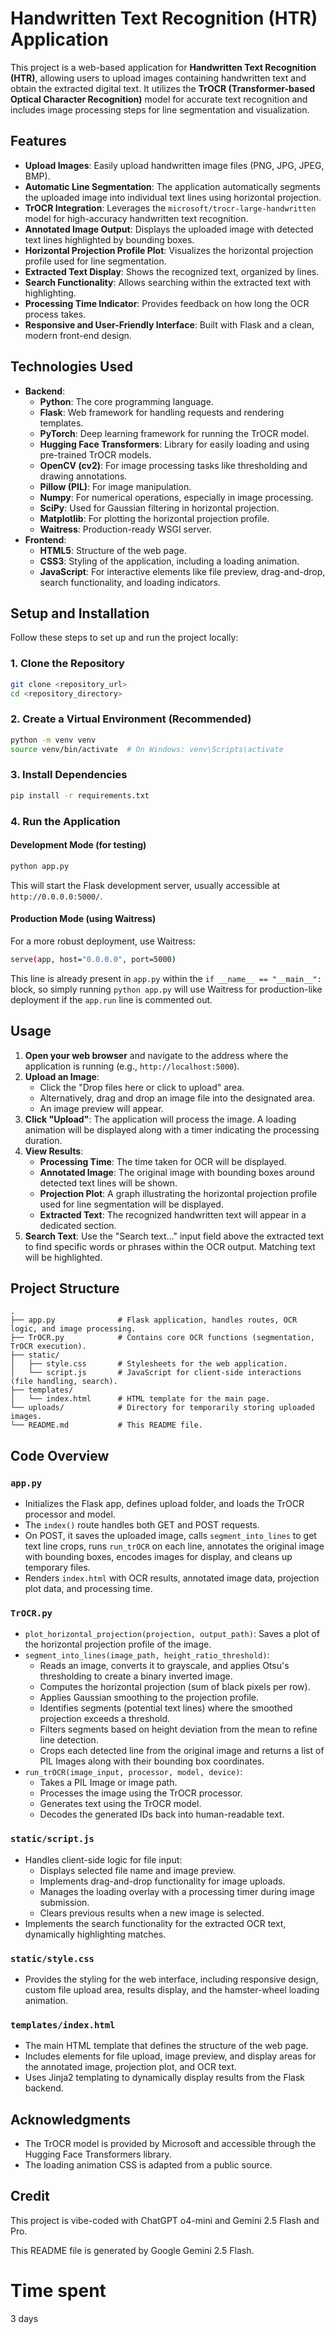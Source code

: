 # Handwritten Text Recognition (HTR) Application

This project is a web-based application for **Handwritten Text Recognition (HTR)**, allowing users to upload images containing handwritten text and obtain the extracted digital text. It utilizes the **TrOCR (Transformer-based Optical Character Recognition)** model for accurate text recognition and includes image processing steps for line segmentation and visualization.

## Features

  * **Upload Images**: Easily upload handwritten image files (PNG, JPG, JPEG, BMP).
  * **Automatic Line Segmentation**: The application automatically segments the uploaded image into individual text lines using horizontal projection.
  * **TrOCR Integration**: Leverages the `microsoft/trocr-large-handwritten` model for high-accuracy handwritten text recognition.
  * **Annotated Image Output**: Displays the uploaded image with detected text lines highlighted by bounding boxes.
  * **Horizontal Projection Profile Plot**: Visualizes the horizontal projection profile used for line segmentation.
  * **Extracted Text Display**: Shows the recognized text, organized by lines.
  * **Search Functionality**: Allows searching within the extracted text with highlighting.
  * **Processing Time Indicator**: Provides feedback on how long the OCR process takes.
  * **Responsive and User-Friendly Interface**: Built with Flask and a clean, modern front-end design.

## Technologies Used

  * **Backend**:
      * **Python**: The core programming language.
      * **Flask**: Web framework for handling requests and rendering templates.
      * **PyTorch**: Deep learning framework for running the TrOCR model.
      * **Hugging Face Transformers**: Library for easily loading and using pre-trained TrOCR models.
      * **OpenCV (cv2)**: For image processing tasks like thresholding and drawing annotations.
      * **Pillow (PIL)**: For image manipulation.
      * **Numpy**: For numerical operations, especially in image processing.
      * **SciPy**: Used for Gaussian filtering in horizontal projection.
      * **Matplotlib**: For plotting the horizontal projection profile.
      * **Waitress**: Production-ready WSGI server.
  * **Frontend**:
      * **HTML5**: Structure of the web page.
      * **CSS3**: Styling of the application, including a loading animation.
      * **JavaScript**: For interactive elements like file preview, drag-and-drop, search functionality, and loading indicators.

## Setup and Installation

Follow these steps to set up and run the project locally:

### 1\. Clone the Repository

```bash
git clone <repository_url>
cd <repository_directory>
```

### 2\. Create a Virtual Environment (Recommended)

```bash
python -m venv venv
source venv/bin/activate  # On Windows: venv\Scripts\activate
```

### 3\. Install Dependencies

```bash
pip install -r requirements.txt
```

### 4\. Run the Application

#### Development Mode (for testing)

```bash
python app.py
```

This will start the Flask development server, usually accessible at `http://0.0.0.0:5000/`.

#### Production Mode (using Waitress)

For a more robust deployment, use Waitress:

```bash
serve(app, host="0.0.0.0", port=5000)
```

This line is already present in `app.py` within the `if __name__ == "__main__":` block, so simply running `python app.py` will use Waitress for production-like deployment if the `app.run` line is commented out.

## Usage

1.  **Open your web browser** and navigate to the address where the application is running (e.g., `http://localhost:5000`).
2.  **Upload an Image**:
      * Click the "Drop files here or click to upload" area.
      * Alternatively, drag and drop an image file into the designated area.
      * An image preview will appear.
3.  **Click "Upload"**: The application will process the image. A loading animation will be displayed along with a timer indicating the processing duration.
4.  **View Results**:
      * **Processing Time**: The time taken for OCR will be displayed.
      * **Annotated Image**: The original image with bounding boxes around detected text lines will be shown.
      * **Projection Plot**: A graph illustrating the horizontal projection profile used for line segmentation will be displayed.
      * **Extracted Text**: The recognized handwritten text will appear in a dedicated section.
5.  **Search Text**: Use the "Search text..." input field above the extracted text to find specific words or phrases within the OCR output. Matching text will be highlighted.

## Project Structure

```
.
├── app.py              # Flask application, handles routes, OCR logic, and image processing.
├── TrOCR.py            # Contains core OCR functions (segmentation, TrOCR execution).
├── static/
│   ├── style.css       # Stylesheets for the web application.
│   └── script.js       # JavaScript for client-side interactions (file handling, search).
├── templates/
│   └── index.html      # HTML template for the main page.
└── uploads/            # Directory for temporarily storing uploaded images.
└── README.md           # This README file.
```

## Code Overview

### `app.py`

  * Initializes the Flask app, defines upload folder, and loads the TrOCR processor and model.
  * The `index()` route handles both GET and POST requests.
  * On POST, it saves the uploaded image, calls `segment_into_lines` to get text line crops, runs `run_trOCR` on each line, annotates the original image with bounding boxes, encodes images for display, and cleans up temporary files.
  * Renders `index.html` with OCR results, annotated image data, projection plot data, and processing time.

### `TrOCR.py`

  * `plot_horizontal_projection(projection, output_path)`: Saves a plot of the horizontal projection profile of the image.
  * `segment_into_lines(image_path, height_ratio_threshold)`:
      * Reads an image, converts it to grayscale, and applies Otsu's thresholding to create a binary inverted image.
      * Computes the horizontal projection (sum of black pixels per row).
      * Applies Gaussian smoothing to the projection profile.
      * Identifies segments (potential text lines) where the smoothed projection exceeds a threshold.
      * Filters segments based on height deviation from the mean to refine line detection.
      * Crops each detected line from the original image and returns a list of PIL Images along with their bounding box coordinates.
  * `run_trOCR(image_input, processor, model, device)`:
      * Takes a PIL Image or image path.
      * Processes the image using the TrOCR processor.
      * Generates text using the TrOCR model.
      * Decodes the generated IDs back into human-readable text.

### `static/script.js`

  * Handles client-side logic for file input:
      * Displays selected file name and image preview.
      * Implements drag-and-drop functionality for image uploads.
      * Manages the loading overlay with a processing timer during image submission.
      * Clears previous results when a new image is selected.
  * Implements the search functionality for the extracted OCR text, dynamically highlighting matches.

### `static/style.css`

  * Provides the styling for the web interface, including responsive design, custom file upload area, results display, and the hamster-wheel loading animation.

### `templates/index.html`

  * The main HTML template that defines the structure of the web page.
  * Includes elements for file upload, image preview, and display areas for the annotated image, projection plot, and OCR text.
  * Uses Jinja2 templating to dynamically display results from the Flask backend.

## Acknowledgments

  * The TrOCR model is provided by Microsoft and accessible through the Hugging Face Transformers library.
  * The loading animation CSS is adapted from a public source.

## Credit
This project is vibe-coded with ChatGPT o4-mini and Gemini 2.5 Flash and Pro.

This README file is generated by Google Gemini 2.5 Flash.

# Time spent
$3$ days